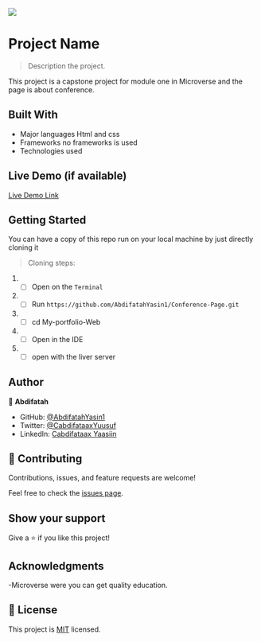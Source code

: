 ![](https://img.shields.io/badge/Microverse-blueviolet)

# Project Name

> Description the project.

This project is a capstone project for module one in Microverse and the page is about conference.

## Built With

- Major languages
  Html and css
- Frameworks
  no frameworks is used
- Technologies used

## Live Demo (if available)

[Live Demo Link](https://abdifatahyasin1.github.io/Abdifatah-capstone/)

## Getting Started

You can have a copy of this repo run on your local machine by just directly cloning it

> Cloning steps:

1. - [ ] Open on the `Terminal`
2. - [ ] Run `https://github.com/AbdifatahYasin1/Conference-Page.git`
3. - [ ] cd My-portfolio-Web
4. - [ ] Open in the IDE
5. - [ ] open with the liver server

## Author

👤 **Abdifatah**

- GitHub: [@AbdifatahYasin1](https://github.com/AbdifatahYasin1)
- Twitter: [@CabdifataaxYuusuf](https://twitter.com/CabdifataaxYy)
- LinkedIn: [Cabdifataax Yaasiin](https://www.linkedin.com/in/cabdifataax-yaasiin-69977019a/)

## 🤝 Contributing

Contributions, issues, and feature requests are welcome!

Feel free to check the [issues page](../../issues/).

## Show your support

Give a ⭐️ if you like this project!

## Acknowledgments

-Microverse were you can get quality education.

## 📝 License

This project is [MIT](./LICENSE) licensed.
